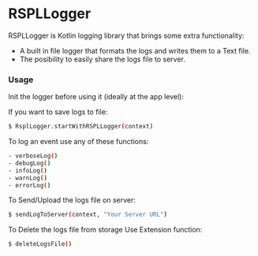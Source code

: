 # RSPLLogger

RSPLLogger is Kotlin logging library that brings some extra functionality:
  - A built in file logger that formats the logs and writes them to a Text file.
  - The posibility to easily share the logs file to server.

  ### Usage

  Init the logger before using it (ideally at the app level):

  If you want to save logs to file:
  ```sh
  $ RsplLogger.startWithRSPLLogger(context)
  ```

  To log an event use any of these functions:
  ```sh
  - verboseLog()
  - debugLog()
  - infoLog()
  - warnLog()
  - errorLog()
  ```

  To Send/Upload the logs file on server:
      
```sh
$ sendLogToServer(context, "Your Server URL")
```

  To Delete the logs file from storage Use Extension function:
      
```sh
$ deleteLogsFile()
```
